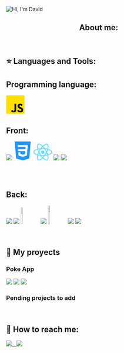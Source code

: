 

![Hi, I'm David](https://github.com/davidvazgon26/davidvazgon26/blob/main/gif/davidvazquez.gif)

<h2 align="center">
About me:
</h2>

&nbsp;&nbsp;


## :star: Languages and Tools:

##          Programming language:
  <img width="10%" src="https://github.com/davidvazgon26/davidvazgon26/blob/main/images/js.png">
  </br>

##          Front:

<p>
  <img width="10%" src="https://upload.wikimedia.org/wikipedia/commons/thumb/6/61/HTML5_logo_and_wordmark.svg/375px-HTML5_logo_and_wordmark.svg.png">
  <img width="10%" src="https://github.com/davidvazgon26/davidvazgon26/blob/main/images/css-3.png">
  <img width="10%" src="data:image/svg+xml;base64,PHN2ZyB4bWxucz0iaHR0cDovL3d3dy53My5vcmcvMjAwMC9zdmciIHZpZXdCb3g9Ii0xMS41IC0xMC4yMzE3NCAyMyAyMC40NjM0OCI+CiAgPHRpdGxlPlJlYWN0IExvZ288L3RpdGxlPgogIDxjaXJjbGUgY3g9IjAiIGN5PSIwIiByPSIyLjA1IiBmaWxsPSIjNjFkYWZiIi8+CiAgPGcgc3Ryb2tlPSIjNjFkYWZiIiBzdHJva2Utd2lkdGg9IjEiIGZpbGw9Im5vbmUiPgogICAgPGVsbGlwc2Ugcng9IjExIiByeT0iNC4yIi8+CiAgICA8ZWxsaXBzZSByeD0iMTEiIHJ5PSI0LjIiIHRyYW5zZm9ybT0icm90YXRlKDYwKSIvPgogICAgPGVsbGlwc2Ugcng9IjExIiByeT0iNC4yIiB0cmFuc2Zvcm09InJvdGF0ZSgxMjApIi8+CiAgPC9nPgo8L3N2Zz4K">
  <img width="10%" src="https://camo.githubusercontent.com/f28b5bc7822f1b7bb28a96d8d09e7d79169248fc/687474703a2f2f692e696d6775722e636f6d2f4a65567164514d2e706e67">
  <img width="10%" src="https://res.cloudinary.com/practicaldev/image/fetch/s--rivLfdSN--/c_imagga_scale,f_auto,fl_progressive,h_900,q_auto,w_1600/https://dev-to-uploads.s3.amazonaws.com/uploads/articles/gkgxaoegocynro97ipsz.png">
</p>
 <br />
 </br>

##          Back:
<p>
  <img width="10%" src="https://nodejs.org/static/images/logo.svg">
  <img width="10%" src="https://www.vectorlogo.zone/logos/reactjs/reactjs-ar21.svg">
  <img width="10%" height="45" src="https://cdn.worldvectorlogo.com/logos/redux.svg">
  <img width="10%" src="https://www.vectorlogo.zone/logos/nodejs/nodejs-ar21.svg">
  <img  width="10%" height="50px" src="https://github.com/WanCirone/wancirone/blob/main/logos/expressjs.svg">
  <img width="10%" src="https://www.vectorlogo.zone/logos/postgresql/postgresql-ar21.svg">
  <img width="10%" src="https://www.vectorlogo.zone/logos/sequelizejs/sequelizejs-ar21.svg">
  <br />
</p>

&nbsp;

## :pushpin: My proyects

<h3>Poke App</h3>
<p>
  <a><img src="https://github.com/WanCirone/wancirone/blob/main/images/petStore/home.png"></a>
  <a><img src="https://github.com/WanCirone/wancirone/blob/main/images/petStore/catalogo.png"></a>
  <a><img src="https://github.com/WanCirone/wancirone/blob/main/images/petStore/tablaordenes.png"></a>
</p>


<h3>Pending projects to add</h3>

&nbsp;

## :paperclip: How to reach me:
<span >
<a href="https://github.com/davidvazgon26" ><img width="5%" src="https://github.com/WanCirone/wancirone/blob/main/logos/linkedin-icon.png"> &nbsp;
<a href="mailto:wandacirone@gmail.com" ><img width="5%" src="https://github.com/WanCirone/wancirone/blob/main/logos/gmail-icon%20green.png">
</span>

